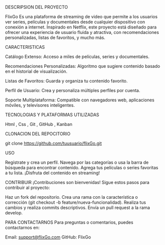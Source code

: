 DESCRIPSION DEL PROYECTO

FlixGo Es una plataforma de streaming de video que permite a los usuarios ver series, películas y documentales desde cualquier dispositivo con conexión a internet. Inspirado en Netflix, este proyecto está diseñado para ofrecer una experiencia de usuario fluida y atractiva, con recomendaciones personalizadas, listas de favoritos, y mucho más.

CARACTERISTICAS

Catálogo Extenso: Acceso a miles de películas, series y documentales.

Recomendaciones Personalizadas: Algoritmo que sugiere contenido basado en el historial de visualización.

Listas de Favoritos: Guarda y organiza tu contenido favorito.

Perfil de Usuario: Crea y personaliza múltiples perfiles por cuenta.

Soporte Multiplataforma: Compatible con navegadores web, aplicaciones móviles, y televisores inteligentes.

TECNOLOGIAS Y PLATAFORMAS UTILIZADAS

Html , Css , Git , GitHub , Kanban

CLONACION DEL REPOCITORIO

git clone https://github.com/tuusuario/flixGo.git

USO

Regístrate y crea un perfil. Navega por las categorías o usa la barra de búsqueda para encontrar contenido. Agrega tus películas o series favoritas a tu lista. ¡Disfruta del contenido en streaming!

CONTRIBUIR ¡Contribuciones son bienvenidas! Sigue estos pasos para contribuir al proyecto:

Haz un fork del repositorio. Crea una rama con la característica o corrección (git checkout -b feature/nueva-funcionalidad). Realiza tus cambios y realiza commits descriptivos. Envía un pull request a la rama develop.

PARA CONTACTARNOS Para preguntas o comentarios, puedes contactarnos en:

Email: support@flixGo.com GitHub: FlixGo
